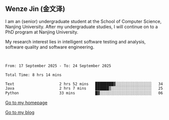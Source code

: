 ## Wenze Jin (金文泽)

I am an (senior) undergraduate student at the School of Computer Science, Nanjing University.
After my undergraduate studies, I will continue on to a PhD program at Nanjing University.  

My research interest lies in intelligent software testing and analysis, software quality and software engineering.

<br>  

<!--START_SECTION:waka-->

```txt
From: 17 September 2025 - To: 24 September 2025

Total Time: 8 hrs 14 mins

Text                    2 hrs 52 mins   ████████▓░░░░░░░░░░░░░░░░   34.78 %
Java                    2 hrs 7 mins    ██████▒░░░░░░░░░░░░░░░░░░   25.81 %
Python                  33 mins         █▓░░░░░░░░░░░░░░░░░░░░░░░   06.74 %
```

<!--END_SECTION:waka-->

[Go to my homepage](https://wenzejin.github.io)

[Go to my blog](https://wenzejin.notion.site/blogs)
